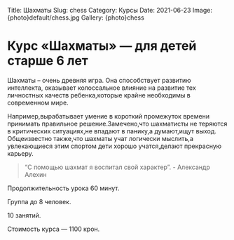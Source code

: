 Title: Шахматы
Slug: chess
Category: Курсы
Date: 2021-06-23
Image: {photo}default/chess.jpg
Gallery: {photo}chess

# Курс «Шахматы» — для детей старше 6 лет

Шахматы – очень древняя игра. Она способствует развитию интеллекта, оказывает колоссальное влияние на развитие тех личностных качеств ребенка,которые крайне необходимы в современном мире.

Например,вырабатывает умение в короткий промежуток времени принимать правильное решение.Замечено,что шахматисты не теряются в критических ситуациях,не впадают в панику,а думают,ищут выход.       Общеизвестно также,что шахматы учат логически мыслить,а увлекающиеся этим спортом дети хорошо учатся,делают прекрасную карьеру.

> “С помощью шахмат я воспитал свой характер”. - Александр Алехин

Продолжительность урока 60 минут.

Группа до 8 человек.

10 занятий.

Стоимость курса — 1100 крон.
